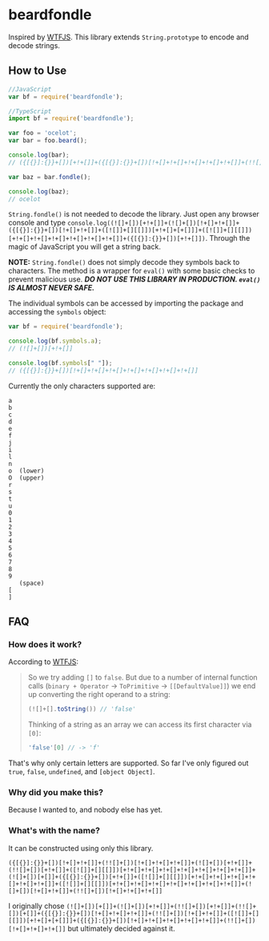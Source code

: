 # beardfondle

Inspired by [WTFJS](https://github.com/denysdovhan/wtfjs). This library extends `String.prototype` to encode and decode strings.

## How to Use

```js
//JavaScript
var bf = require('beardfondle');

//TypeScript
import bf = require('beardfondle');

var foo = 'ocelot';
var bar = foo.beard();

console.log(bar);
// ({[{}]:{}}+[])[+!+[]]+({[{}]:{}}+[])[!+[]+!+[]+!+[]+!+[]+!+[]]+(!![]+[])[!+[]+!+[]+!+[]]+(![]+[])[!+[]+!+[]]+({[{}]:{}}+[])[+!+[]]+(!![]+[])[+[]]

var baz = bar.fondle();

console.log(baz);
// ocelot

```

`String.fondle()` is not needed to decode the library. Just open any browser console and type `console.log((![]+[])[+!+[]]+(![]+[])[!+[]+!+[]]+({[{}]:{}}+[])[!+[]+!+[]]+([![]]+[][[]])[+!+[]+[+[]]]+([![]]+[][[]])[+!+[]+!+[]+!+[]+!+[]+!+[]+!+[]]+({[{}]:{}}+[])[+!+[]])`. Through the magic of JavaScript you will get a string back.

**NOTE:** `String.fondle()` does not simply decode they symbols back to characters. The method is a wrapper for `eval()` with some basic checks to prevent malicious use. ***DO NOT USE THIS LIBRARY IN PRODUCTION. `eval()` IS ALMOST NEVER SAFE.*** 

The individual symbols can be accessed by importing the package and accessing the `symbols` object:

```js
var bf = require('beardfondle');

console.log(bf.symbols.a);
// (![]+[])[+!+[]]

console.log(bf.symbols[" "]);
// ({[{}]:{}}+[])[!+[]+!+[]+!+[]+!+[]+!+[]+!+[]+!+[]]
```

Currently the only characters supported are:
```
a
b
c
d
e
f
j
i
l
n
o  (lower)
O  (upper)
r
s
t
u
0
1
2
3
4
5
6
7
8
9
   (space)
[
]
```

## FAQ

### How does it work?

According to [WTFJS](https://github.com/denysdovhan/wtfjs#its-a-fail):

> So we try adding `[]` to `false`. But due to a number of internal function calls (`binary + Operator` -> `ToPrimitive` -> `[[DefaultValue]]`) we end up converting the right operand to a string:
> 
> ```js
> (![]+[].toString()) // 'false'
> ```
> 
> Thinking of a string as an array we can access its first character via `[0]`:
> 
> ```js
> 'false'[0] // -> 'f'
> ```

That's why only certain letters are supported. So far I've only figured out `true`, `false`, `undefined`, and `[object Object]`.

### Why did you make this?

Because I wanted to, and nobody else has yet.

### What's with the name?

It can be constructed using only this library.

```
({[{}]:{}}+[])[!+[]+!+[]]+(!![]+[])[!+[]+!+[]+!+[]]+(![]+[])[+!+[]]+(!![]+[])[+!+[]]+([![]]+[][[]])[+!+[]+!+[]+!+[]+!+[]+!+[]+!+[]+!+[]]+(![]+[])[+[]]+({[{}]:{}}+[])[+!+[]]+([![]]+[][[]])[+!+[]+!+[]+!+[]+!+[]+!+[]+!+[]]+([![]]+[][[]])[+!+[]+!+[]+!+[]+!+[]+!+[]+!+[]+!+[]]+(![]+[])[!+[]+!+[]]+(!![]+[])[!+[]+!+[]+!+[]]
```

I originally chose `(![]+[])[+[]]+(![]+[])[+!+[]]+(!![]+[])[+!+[]]+(!![]+[])[+[]]+({[{}]:{}}+[])[!+[]+!+[]+!+[]]+(!![]+[])[!+[]+!+[]]+([![]]+[][[]])[+!+[]+[+[]]]+({[{}]:{}}+[])[!+[]+!+[]+!+[]+!+[]+!+[]]+(!![]+[])[!+[]+!+[]+!+[]]` but ultimately decided against it.